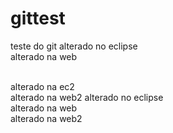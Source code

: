 # gittest
teste do git
alterado no eclipse
<br />
alterado na web

<br />
alterado na ec2

<br />
alterado na web2
alterado no eclipse
<br />
alterado na web

<br />
alterado na web2
